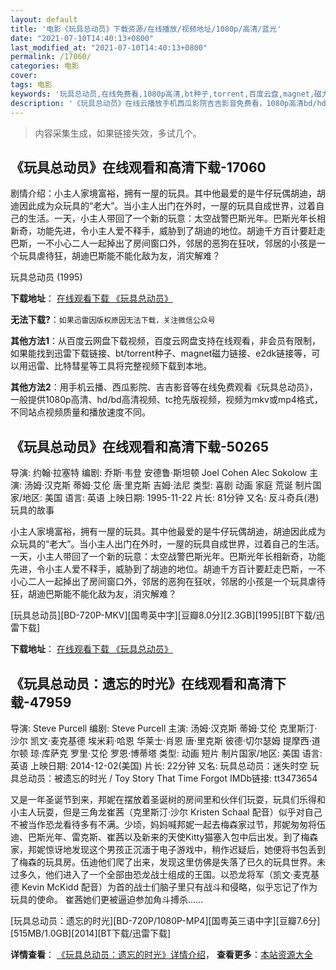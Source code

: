 ```yaml
---
layout: default
title: '电影《玩具总动员》下载资源/在线播放/视频地址/1080p/高清/蓝光'
date: "2021-07-10T14:40:13+0800"
last_modified_at: "2021-07-10T14:40:13+0800"
permalink: /17060/
categories: 电影
cover:
tags: 电影
keywords: '玩具总动员,在线免费看,1080p高清,bt种子,torrent,百度云盘,magnet,磁力链,迅雷下载资源'
description: '《玩具总动员》在线云播放手机西瓜影院吉吉影音免费看，1080p高清bd/hd未删减完整版和tc抢先枪版，mkv/mp4格式，附带bt/torrent种子、magnet/磁力链、百度云盘、网盘资源迅雷下载链接'
---
```


>内容采集生成，如果链接失效，多试几个。


## 《玩具总动员》在线观看和高清下载-17060

剧情介绍：小主人家境富裕，拥有一屋的玩具。其中他最爱的是牛仔玩偶胡迪，胡迪因此成为众玩具的“老大”。当小主人出门在外时，一屋的玩具自成世界，过着自己的生活。一天，小主人带回了一个新的玩意：太空战警巴斯光年。巴斯光年长相新奇，功能先进，令小主人爱不释手，威胁到了胡迪的地位。胡迪千方百计要赶走巴斯，一不小心二人一起掉出了房间窗口外，邻居的恶狗在狂吠，邻居的小孩是一个玩具虐待狂，胡迪巴斯能不能化敌为友，消灾解难？


玩具总动员 (1995)

**下载地址**： [在线观看下载 《玩具总动员》](https://www.btbtdy.me/btdy/dy3763.html) 


**无法下载?**：`如果迅雷因版权原因无法下载，关注微信公众号 `

**其他方法1**：从百度云网盘下载视频，百度云网盘支持在线观看，非会员有限制，如果能找到迅雷下载链接、bt/torrent种子、magnet磁力链接、e2dk链接等，可以用迅雷、比特彗星等工具将完整视频下载到本地。

**其他方法2**：用手机云播、西瓜影院、吉吉影音等在线免费观看《玩具总动员》，一般提供1080p高清、hd/bd高清视频、tc抢先版视频，视频为mkv或mp4格式，不同站点视频质量和播放速度不同。


## 《玩具总动员》在线观看和高清下载-50265

导演: 约翰·拉塞特 编剧: 乔斯·韦登 安德鲁·斯坦顿 Joel Cohen Alec Sokolow 主演: 汤姆·汉克斯 蒂姆·艾伦 唐·里克斯 吉姆·法尼 类型: 喜剧 动画 家庭 荒诞 制片国家/地区: 美国 语言: 英语 上映日期: 1995-11-22 片长: 81分钟 又名: 反斗奇兵(港) 玩具的故事

小主人家境富裕，拥有一屋的玩具。其中他最爱的是牛仔玩偶胡迪，胡迪因此成为众玩具的“老大”。当小主人出门在外时，一屋的玩具自成世界，过着自己的生活。一天，小主人带回了一个新的玩意：太空战警巴斯光年。巴斯光年长相新奇，功能先进，令小主人爱不释手，威胁到了胡迪的地位。胡迪千方百计要赶走巴斯，一不小心二人一起掉出了房间窗口外，邻居的恶狗在狂吠，邻居的小孩是一个玩具虐待狂，胡迪巴斯能不能化敌为友，消灾解难？


[玩具总动员][BD-720P-MKV][国粤英中字][豆瓣8.0分][2.3GB][1995][BT下载/迅雷下载]

**下载地址**： [在线观看下载 《玩具总动员》](https://www.btdx8.com/torrent/toy_story_1995.html) 


## 《玩具总动员：遗忘的时光》在线观看和高清下载-47959

导演: Steve Purcell 编剧: Steve Purcell 主演: 汤姆·汉克斯 蒂姆·艾伦 克里斯汀·沙尔 凯文·麦克基德 埃米莉·哈恩 华莱士·肖恩 唐·里克斯 彼德·切尔瑟姆 提摩西·道尔顿 琼·库萨克 罗里·艾伦 罗恩·博蒂塔 类型: 动画 短片 制片国家/地区: 美国 语言: 英语 上映日期: 2014-12-02(美国) 片长: 22分钟 又名: 玩具总动员：迷失时空 玩具总动员：被遗忘的时光 / Toy Story That Time Forgot IMDb链接: tt3473654

又是一年圣诞节到来，邦妮在摆放着圣诞树的房间里和伙伴们玩耍，玩具们乐得和小主人玩耍，但是三角龙崔茜（克里斯汀·沙尔 Kristen Schaal 配音）似乎对自己不被当作恐龙看待多有不满。少顷，妈妈喊邦妮一起去梅森家过节，邦妮匆匆将伍迪、巴斯光年、雷克斯、崔茜以及新来的天使Kitty猫塞入包中后出发。到了梅森家，邦妮惊讶地发现这个男孩正沉湎于电子游戏中，稍作迟疑后，她便将书包丢到了梅森的玩具房。伍迪他们爬了出来，发现这里仿佛是失落了已久的玩具世界。未过多久，他们进入了一个全部由恐龙战士组成的王国。以恐龙将军（凯文·麦克基德 Kevin McKidd 配音）为首的战士们脑子里只有战斗和侵略，似乎忘记了作为玩具的使命。 崔茜她们更被逼迫参加角斗搏杀……


[玩具总动员：遗忘的时光][BD-720P/1080P-MP4][国粤英三语中字][豆瓣7.6分][515MB/1.0GB][2014][BT下载/迅雷下载]

**详情查看**： [《玩具总动员：遗忘的时光》详情介绍](/movie/47959/)， **查看更多**：[本站资源大全](/movie/t/all/)

